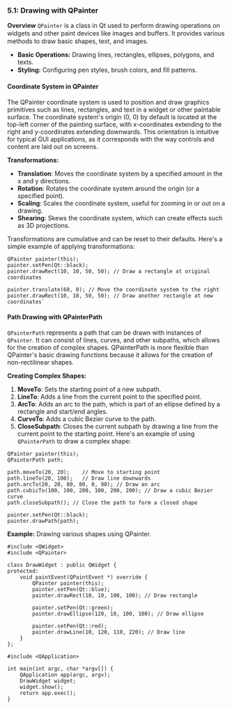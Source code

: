 
### 5.1: Drawing with QPainter

**Overview**
`QPainter` is a class in Qt used to perform drawing operations on widgets and other paint devices like images and buﬀers. It provides various methods to draw basic shapes, text, and images.
- **Basic Operations:** Drawing lines, rectangles, ellipses, polygons, and texts.
- **Styling:** Conﬁguring pen styles, brush colors, and ﬁll patterns.

#### Coordinate System in QPainter
The QPainter coordinate system is used to position and draw graphics primitives such as lines, rectangles, and text in a widget or other paintable surface. The coordinate system's origin (0, 0) by default is located at the top-left corner of the painting surface, with x-coordinates extending to the right and y-coordinates extending downwards. This orientation is intuitive for typical GUI applications, as it corresponds with the way controls and content are laid out on screens.

**Transformations:**
 -   **Translation**: Moves the coordinate system by a specified amount in the x and y directions.
-   **Rotation**: Rotates the coordinate system around the origin (or a specified point).
-   **Scaling**: Scales the coordinate system, useful for zooming in or out on a drawing.
-   **Shearing**: Skews the coordinate system, which can create effects such as 3D projections.

Transformations are cumulative and can be reset to their defaults. Here's a simple example of applying transformations:
```
QPainter painter(this);
painter.setPen(Qt::black);
painter.drawRect(10, 10, 50, 50); // Draw a rectangle at original coordinates

painter.translate(60, 0); // Move the coordinate system to the right
painter.drawRect(10, 10, 50, 50); // Draw another rectangle at new coordinates` 
```
#### Path Drawing with QPainterPath
`QPainterPath` represents a path that can be drawn with instances of `QPainter`. It can consist of lines, curves, and other subpaths, which allows for the creation of complex shapes. QPainterPath is more flexible than QPainter's basic drawing functions because it allows for the creation of non-rectilinear shapes.

**Creating Complex Shapes:**
1.  **MoveTo**: Sets the starting point of a new subpath.
2.  **LineTo**: Adds a line from the current point to the specified point.
3.  **ArcTo**: Adds an arc to the path, which is part of an ellipse defined by a rectangle and start/end angles.
4.  **CurveTo**: Adds a cubic Bezier curve to the path.
5.  **CloseSubpath**: Closes the current subpath by drawing a line from the current point to the starting point.
Here's an example of using `QPainterPath` to draw a complex shape:
```
QPainter painter(this);
QPainterPath path;

path.moveTo(20, 20);    // Move to starting point
path.lineTo(20, 100);   // Draw line downwards
path.arcTo(20, 20, 80, 80, 0, 90); // Draw an arc
path.cubicTo(100, 100, 200, 100, 200, 200); // Draw a cubic Bezier curve
path.closeSubpath(); // Close the path to form a closed shape

painter.setPen(Qt::black);
painter.drawPath(path);
```
**Example:** Drawing various shapes using QPainter.

```
#include <QWidget>
#include <QPainter> 
 
class DrawWidget : public QWidget { 
protected: 
    void paintEvent(QPaintEvent *) override { 
        QPainter painter(this); 
        painter.setPen(Qt::blue); 
        painter.drawRect(10, 10, 100, 100); // Draw rectangle 
 
        painter.setPen(Qt::green); 
        painter.drawEllipse(120, 10, 100, 100); // Draw ellipse 
 
        painter.setPen(Qt::red); 
        painter.drawLine(10, 120, 110, 220); // Draw line 
    } 
}; 
 
#include <QApplication> 
 
int main(int argc, char *argv[]) { 
    QApplication app(argc, argv); 
    DrawWidget widget; 
    widget.show(); 
    return app.exec(); 
} 
```